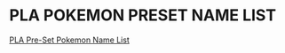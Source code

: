 # PLA POKEMON PRESET NAME LIST


[PLA Pre-Set Pokemon Name List](https://github.com/lGodHatesMel/Shiny-Ditto-Bot-Wiki/blob/main/wiki/PreSet-PKM-List/PLA-PreSet-PKM-Name-list.md)